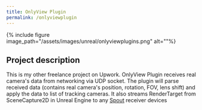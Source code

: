 ```yaml
---
title: OnlyView Plugin
permalink: /onlyviewplugin
---
```


{% include figure image_path="/assets/images/unreal/onlyviewplugins.png" alt=""%}

<h2>Project description</h2>

This is my other freelance project on Upwork. OnlyView Plugin receives real camera's data from networking via UDP socket. The plugin will parse received data (contains real camera's position, rotation, FOV, lens shift) and apply the data to list of tracking cameras. It also streams RenderTarget from SceneCapture2D in Unreal Engine to any [Spout](https://spout.zeal.co/) receiver devices
